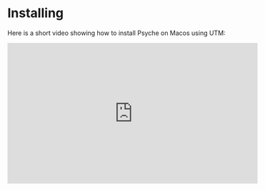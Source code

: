# Installing

Here is a short video showing how to install Psyche on Macos using UTM:

<iframe width="560" height="315" src="https://www.youtube.com/embed/7TQutQuZWsQ?si=RZKKHB8g3O5DbOQ1" title="YouTube video player" frameborder="0" allow="accelerometer; autoplay; clipboard-write; encrypted-media; gyroscope; picture-in-picture; web-share" referrerpolicy="strict-origin-when-cross-origin" allowfullscreen></iframe>
